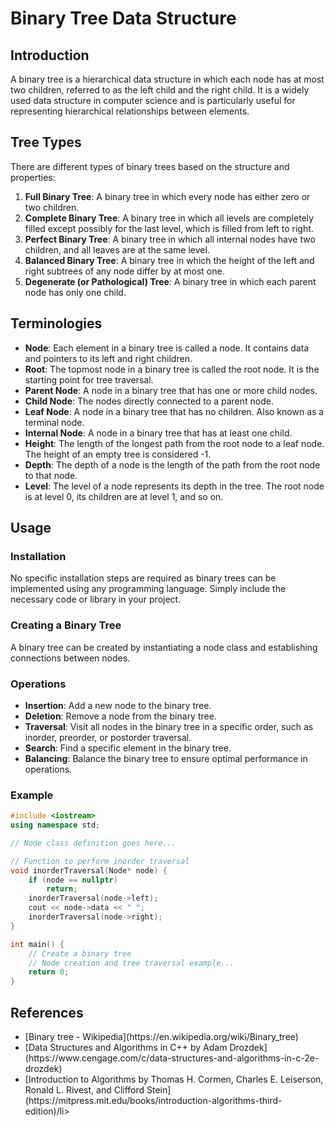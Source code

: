 # Binary Tree Data Structure

## Introduction
A binary tree is a hierarchical data structure in which each node has at most two children, referred to as the left child and the right child. It is a widely used data structure in computer science and is particularly useful for representing hierarchical relationships between elements.

## Tree Types
There are different types of binary trees based on the structure and properties:

1. **Full Binary Tree**: A binary tree in which every node has either zero or two children.
2. **Complete Binary Tree**: A binary tree in which all levels are completely filled except possibly for the last level, which is filled from left to right.
3. **Perfect Binary Tree**: A binary tree in which all internal nodes have two children, and all leaves are at the same level.
4. **Balanced Binary Tree**: A binary tree in which the height of the left and right subtrees of any node differ by at most one.
5. **Degenerate (or Pathological) Tree**: A binary tree in which each parent node has only one child.

## Terminologies
- **Node**: Each element in a binary tree is called a node. It contains data and pointers to its left and right children.
- **Root**: The topmost node in a binary tree is called the root node. It is the starting point for tree traversal.
- **Parent Node**: A node in a binary tree that has one or more child nodes.
- **Child Node**: The nodes directly connected to a parent node.
- **Leaf Node**: A node in a binary tree that has no children. Also known as a terminal node.
- **Internal Node**: A node in a binary tree that has at least one child.
- **Height**: The length of the longest path from the root node to a leaf node. The height of an empty tree is considered -1.
- **Depth**: The depth of a node is the length of the path from the root node to that node.
- **Level**: The level of a node represents its depth in the tree. The root node is at level 0, its children are at level 1, and so on.

## Usage
### Installation
No specific installation steps are required as binary trees can be implemented using any programming language. Simply include the necessary code or library in your project.

### Creating a Binary Tree
A binary tree can be created by instantiating a node class and establishing connections between nodes.

### Operations
- **Insertion**: Add a new node to the binary tree.
- **Deletion**: Remove a node from the binary tree.
- **Traversal**: Visit all nodes in the binary tree in a specific order, such as inorder, preorder, or postorder traversal.
- **Search**: Find a specific element in the binary tree.
- **Balancing**: Balance the binary tree to ensure optimal performance in operations.

### Example
```cpp
#include <iostream>
using namespace std;

// Node class definition goes here...

// Function to perform inorder traversal
void inorderTraversal(Node* node) {
    if (node == nullptr)
        return;
    inorderTraversal(node->left);
    cout << node->data << " ";
    inorderTraversal(node->right);
}

int main() {
    // Create a binary tree
    // Node creation and tree traversal example...
    return 0;
}
```
## References
<ul>
  <li>[Binary tree - Wikipedia](https://en.wikipedia.org/wiki/Binary_tree)</li>
  <li>[Data Structures and Algorithms in C++ by Adam Drozdek](https://www.cengage.com/c/data-structures-and-algorithms-in-c-2e-drozdek)</li>
  <li>[Introduction to Algorithms by Thomas H. Cormen, Charles E. Leiserson, Ronald L. Rivest, and Clifford Stein](https://mitpress.mit.edu/books/introduction-algorithms-third-edition)/li>
</ul>

